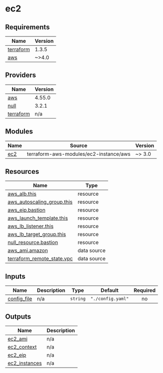 # ec2

<!-- BEGINNING OF PRE-COMMIT-TERRAFORM DOCS HOOK -->
## Requirements

| Name | Version |
|------|---------|
| <a name="requirement_terraform"></a> [terraform](#requirement\_terraform) | 1.3.5 |
| <a name="requirement_aws"></a> [aws](#requirement\_aws) | ~>4.0 |

## Providers

| Name | Version |
|------|---------|
| <a name="provider_aws"></a> [aws](#provider\_aws) | 4.55.0 |
| <a name="provider_null"></a> [null](#provider\_null) | 3.2.1 |
| <a name="provider_terraform"></a> [terraform](#provider\_terraform) | n/a |

## Modules

| Name | Source | Version |
|------|--------|---------|
| <a name="module_ec2"></a> [ec2](#module\_ec2) | terraform-aws-modules/ec2-instance/aws | ~> 3.0 |

## Resources

| Name | Type |
|------|------|
| [aws_alb.this](https://registry.terraform.io/providers/hashicorp/aws/latest/docs/resources/alb) | resource |
| [aws_autoscaling_group.this](https://registry.terraform.io/providers/hashicorp/aws/latest/docs/resources/autoscaling_group) | resource |
| [aws_eip.bastion](https://registry.terraform.io/providers/hashicorp/aws/latest/docs/resources/eip) | resource |
| [aws_launch_template.this](https://registry.terraform.io/providers/hashicorp/aws/latest/docs/resources/launch_template) | resource |
| [aws_lb_listener.this](https://registry.terraform.io/providers/hashicorp/aws/latest/docs/resources/lb_listener) | resource |
| [aws_lb_target_group.this](https://registry.terraform.io/providers/hashicorp/aws/latest/docs/resources/lb_target_group) | resource |
| [null_resource.bastion](https://registry.terraform.io/providers/hashicorp/null/latest/docs/resources/resource) | resource |
| [aws_ami.amazon](https://registry.terraform.io/providers/hashicorp/aws/latest/docs/data-sources/ami) | data source |
| [terraform_remote_state.vpc](https://registry.terraform.io/providers/hashicorp/terraform/latest/docs/data-sources/remote_state) | data source |

## Inputs

| Name | Description | Type | Default | Required |
|------|-------------|------|---------|:--------:|
| <a name="input_config_file"></a> [config\_file](#input\_config\_file) | n/a | `string` | `"./config.yaml"` | no |

## Outputs

| Name | Description |
|------|-------------|
| <a name="output_ec2_ami"></a> [ec2\_ami](#output\_ec2\_ami) | n/a |
| <a name="output_ec2_context"></a> [ec2\_context](#output\_ec2\_context) | n/a |
| <a name="output_ec2_eip"></a> [ec2\_eip](#output\_ec2\_eip) | n/a |
| <a name="output_ec2_instances"></a> [ec2\_instances](#output\_ec2\_instances) | n/a |
<!-- END OF PRE-COMMIT-TERRAFORM DOCS HOOK -->
